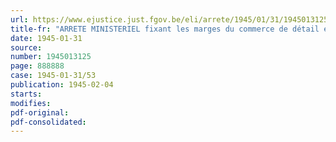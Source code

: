 ```yaml
---
url: https://www.ejustice.just.fgov.be/eli/arrete/1945/01/31/1945013125/justel
title-fr: "ARRETE MINISTERIEL fixant les marges du commerce de détail en charbon, agglomérés de houille, cokes et schlamms domestiques <abrogé par AM 08-07-1946; art. 12>"
date: 1945-01-31
source:
number: 1945013125
page: 888888
case: 1945-01-31/53
publication: 1945-02-04
starts:
modifies:
pdf-original:
pdf-consolidated:
---
```


